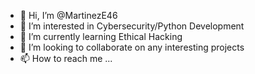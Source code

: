 - 👋 Hi, I’m @MartinezE46
- 👀 I’m interested in Cybersecurity/Python Development
- 🌱 I’m currently learning Ethical Hacking
- 💞️ I’m looking to collaborate on any interesting projects
- 📫 How to reach me ...

<!---
MartinezE46/MartinezE46 is a ✨ special ✨ repository because its `README.md` (this file) appears on your GitHub profile.
You can click the Preview link to take a look at your changes.
--->
